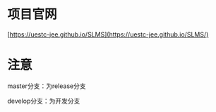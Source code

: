 # 项目官网

[https://uestc-jee.github.io/SLMS](https://uestc-jee.github.io/SLMS/)

# 注意
master分支：为release分支

develop分支：为开发分支
